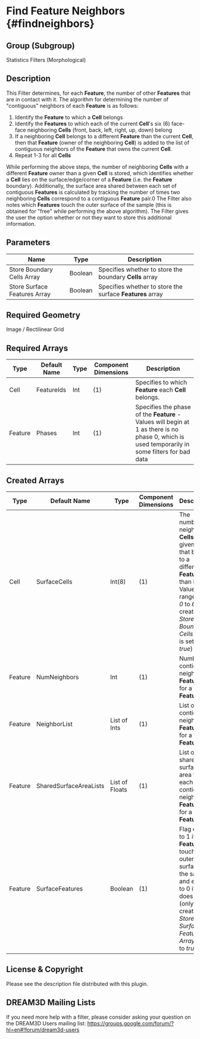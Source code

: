 Find Feature Neighbors {#findneighbors}
=============

## Group (Subgroup) ##
Statistics Filters (Morphological)

## Description ##
This Filter determines, for each **Feature**, the number of other **Features** that are in contact with it.  The algorithm for determining the number of "contiguous" neighbors of each **Feature** is as follows:

1. Identify the **Feature** to which a **Cell** belongs
2. Identify the **Features** to which each of the current **Cell**'s six (6) face-face neighboring **Cells** (front, back, left, right, up, down) belong
3. If a neighboring **Cell** belongs to a different **Feature** than the current **Cell**, then that **Feature** (owner of the neighboring **Cell**) is added to the list of contiguous neighbors of the **Feature** that owns the current **Cell**.
4. Repeat 1-3 for all **Cells**

While performing the above steps, the number of neighboring **Cells** with a different **Feature** owner than a given **Cell** is stored, which identifies whether a **Cell** lies on the surface/edge/corner of a **Feature** (i.e. the **Feature** boundary).
Additionally, the surface area shared between each set of contiguous **Features** is calculated by tracking the number of times two neighboring **Cells** correspond to a contiguous **Feature** pair.0
The Filter also notes which **Features** touch the outer surface of the sample (this is obtained for "free" while performing the above algorithm). The Filter gives the user the option whether or not they want to store this additional information.

## Parameters ##
| Name | Type | Description |
|------|------| ----------- |
| Store Boundary Cells Array | Boolean | Specifies whether to store the boundary **Cells** array |
| Store Surface Features Array | Boolean | Specifies whether to store the surface **Features** array |

## Required Geometry ##
Image / Rectilinear Grid

## Required Arrays ##
| Type | Default Name | Type | Component Dimensions | Description |
|------|--------------|-------------|---------|-----|
| Cell | FeatureIds | Int | (1) | Specifies to which **Feature** each **Cell** belongs. |
| Feature | Phases | Int | (1) | Specifies the phase of the **Feature** - Values will begin at 1 as there is no phase 0, which is used temporarily in some filters for bad data|

## Created Arrays ##
| Type | Default Name | Type | Component Dimensions | Description |
|------|--------------|-------------|---------|-----|
| Cell | SurfaceCells | Int(8) | (1) | The number of neighboring **Cells** of a given **Cell** that belong to a different **Feature** than itself. Values will range from *0* to *6* (only created if *Store Boundary Cells Array* is set to *true*) |
| Feature | NumNeighbors | Int | (1) | Number of contiguous neighboring **Features** for a given **Feature** |
| Feature | NeighborList | List of Ints | (1) | List of the contiguous neighboring **Features** for a given **Feature** |
| Feature | SharedSurfaceAreaLists | List of Floats | (1) | List of the shared surface area for each of the contiguous neighboring **Features** for a given **Feature** |
| Feature | SurfaceFeatures | Boolean | (1) | Flag equal to 1 if the **Feature** touches an outer surface of the sample and equal to 0 if it does not. (only created if *Store Surface Features Array* is set to *true*) |

## License & Copyright ##

Please see the description file distributed with this plugin.

## DREAM3D Mailing Lists ##

If you need more help with a filter, please consider asking your question on the DREAM3D Users mailing list:
https://groups.google.com/forum/?hl=en#!forum/dream3d-users


